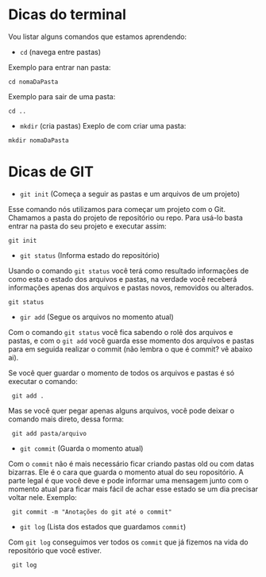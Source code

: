 # Dicas do terminal

Vou listar alguns comandos que estamos aprendendo:
- `cd` (navega entre pastas)

Exemplo para entrar nan pasta:
```
cd nomaDaPasta
```

Exemplo para sair de uma pasta:
```
cd ..
```

- `mkdir` (cria pastas)
Exeplo de com criar uma pasta:
```
mkdir nomaDaPasta
```


# Dicas de GIT 
 - `git init` (Começa a seguir as pastas e um arquivos de um projeto)

 Esse comando nós utilizamos para começar um projeto com o Git. Chamamos a pasta do projeto de repositório ou repo. Para usá-lo basta entrar  na pasta do seu projeto e executar assim:

 ```
 git init
 ```

- `git status` (Informa  estado do repositório)

Usando o comando `git status` você terá como resultado informações de como esta o estado dos arquivos e pastas, na verdade você receberá informações apenas dos arquivos e pastas novos, removidos ou alterados. 

 ```
 git status
 ```

- `gir add` (Segue os arquivos no momento atual)

Com o comando `git status` você fica sabendo o rolê dos arquivos e pastas, e com o `git add` você guarda esse momento dos arquivos e pastas para em seguida realizar o commit (não lembra o que é commit? vê abaixo ai).

Se você quer guardar o momento de todos os arquivos e pastas é só executar o comando:

```
 git add .
 ```


Mas se você quer pegar apenas alguns arquivos, você pode deixar o comando mais direto, dessa forma:

```
 git add pasta/arquivo
 ```

- `git commit` (Guarda o momento atual)

Com o `commit` não é mais necessário ficar criando pastas old ou com datas bizarras. Ele é o cara que guarda o momento atual do seu ropositório. A parte legal é que você deve e pode informar uma mensagem junto com o momento atual para ficar mais fácil de achar esse estado se um dia precisar voltar nele. Exemplo:

```
 git commit -m "Anotações do git até o commit"
 ```


- `git log` (Lista dos estados que guardamos `commit`)

Com `git log` conseguimos ver todos os `commit` que já fizemos na vida do repositório que você estiver. 

```
 git log
 ```



